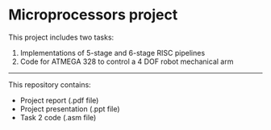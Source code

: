# Microprocessors project

This project includes two tasks:
1. Implementations of 5-stage and 6-stage RISC pipelines
2. Code for ΑΤMEGA 328 to control a 4 DOF robot mechanical arm

--------

This repository contains:
- Project report (.pdf file)
- Project presentation (.ppt file)
- Task 2 code (.asm file)
